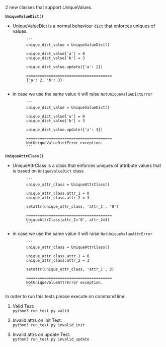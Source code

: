 2 new classes that support UniqueValues.

**`UniqueValueDict()`**

* UniqueValueDict is a normal behaviour `dict` that enforces uniques of values.
                                    
            ```
            unique_dict_value = UniqueValueDict()
            
            unique_dict_value['a'] = 0
            unique_dict_value['b'] = 3
            
            unique_dict_value.update({'a': 2})
            
            ======================================
            {'a': 2, 'b': 3}
            ```
            
* in case we use the same value it will raise `NotUniqueValueDictError`

            ```
            unique_dict_value = UniqueValueDict()
            
            unique_dict_value['a'] = 0
            unique_dict_value['b'] = 3
            
            unique_dict_value.update({'a': 3})
            
            ======================================
            NotUniqueValueDictError exception.
            ```
                  
**`UniqueAttrClass()`**

* UniqueAttrClass is a class that enforces uniques of attribute values that is based on `UniqueValueDict` class

            ```
            unique_attr_class = UniqueAttrClass()
            
            unique_attr_class.attr_1 = 0
            unique_attr_class.attr_2 = 3
            
            setattr(unique_attr_class, 'attr_1', '0')
            
            ======================================
            UniqueAttrClass(attr_1='0', attr_2=3)
            ```
            
* in case we use the same value it will raise `NotUniqueValueAttrError`

            ```
            unique_attr_class = UniqueAttrClass()
            
            unique_attr_class.attr_1 = 0
            unique_attr_class.attr_2 = 3
            
            setattr(unique_attr_class, 'attr_1', 3)
            
            ======================================
            NotUniqueValueAttrError exception.
            ```



In order to run this tests please execute on command line:


1. Valid Test: \
            `python3 run_test.py valid`


2. Invalid attrs on init Test: \
            `python3 run_test.py invalid_init` 


3. Invalid attrs on update Test: \
            `python3 run_test.py invalid_update` 

